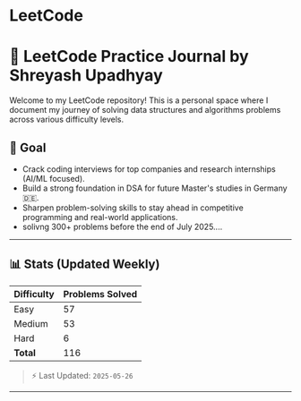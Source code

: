 # LeetCode
# 🧠 LeetCode Practice Journal by Shreyash Upadhyay

Welcome to my LeetCode repository! This is a personal space where I document my journey of solving data structures and algorithms problems across various difficulty levels.

## 🎯 Goal

- Crack coding interviews for top companies and research internships (AI/ML focused).
- Build a strong foundation in DSA for future Master's studies in Germany 🇩🇪.
- Sharpen problem-solving skills to stay ahead in competitive programming and real-world applications.
- solivng 300+ problems before the end of July 2025....
-----------------------------------------------------------------------------------------------------------------------------------------------------------------------------------------------------------------------

## 📊 Stats (Updated Weekly)

| Difficulty | Problems Solved |
|------------|------------------|
| Easy       | 57              |
| Medium     | 53              |
| Hard       | 6               |
| **Total**  | 116             |

> ⚡ Last Updated: `2025-05-26`

------


